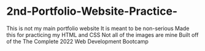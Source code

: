 # 2nd-Portfolio-Website-Practice-
This is not my main portfolio website
It is meant to be non-serious
Made this for practicing my HTML and CSS
Not all of the images are mine
Built off of the The Complete 2022 Web Development Bootcamp
